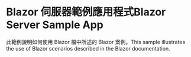 # <a name="blazor-server-sample-app"></a><span data-ttu-id="8a286-101">Blazor 伺服器範例應用程式</span><span class="sxs-lookup"><span data-stu-id="8a286-101">Blazor Server Sample App</span></span>

<span data-ttu-id="8a286-102">此範例說明如何使用 Blazor 檔中所述的 Blazor 案例。</span><span class="sxs-lookup"><span data-stu-id="8a286-102">This sample illustrates the use of Blazor scenarios described in the Blazor documentation.</span></span>
